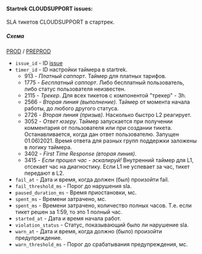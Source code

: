 #### Startrek CLOUDSUPPORT issues:

SLA тикетов CLOUDSUPPORT в стартрек.

##### Схема

[PROD](https://yt.yandex-team.ru/hahn/navigation?path=//home/cloud-dwh/data/prod/ods/startrek/cloud_support/issue_slas)
/ [PREPROD](https://yt.yandex-team.ru/hahn/navigation?path=//home/cloud-dwh/data/preprod/ods/startrek/cloud_support/issue_slas)


- `issue_id` - ID [issue](https://a.yandex-team.ru/arc_vcs/cloud/dwh/nirvana/vh/workflows/ods/yt/startrek/cloud_support/issues)
- `timer_id` - ID настройки таймера в startrek.
    - 913 - _Платный саппорт_. Таймер для платных тарифов.
    - 1775 - _Бесплатный саппорт_. Либо бесплатный пользователь, либо статус пользователя неизвестен.
    - 2115 - _Трекер_. Для всех тикетов с компонентой "трекер" - 3h.
    - 2566 - _Вторая линия (выполнение)_. Таймер от момента начала работы, до любого другого статуса.
    - 2726 - _Вторая линия (призыв)_. Насколько быстро L2 реагирует.
    - 3052 - _Ответ юзеру_. Таймер запускается при получении комментария от пользователя или при создании тикета. Останавливается, когда дан ответ пользователю. Запущен 01.06)2021. Время ответа для разных групп поддержки заложены в логику таймера.
    - 3402 - _First Time Response (вторая линия)_.
    - 3415 - _Если прошел час - эскалируй!_ Внутренний таймер для L1, отсекает час на диагностику. Если L1 не успевает за час, тикет передают в L2.
- `fail_at` - Дата и время, когда должен (был) произойти fail.
- `fail_threshold_ms` - Порог до нарушения sla.
- `paused_duration_ms` - Время приостановки, мс.
- `spent_ms` - Времени затрачено, мс.
- `spent_ms` - Времени затрачено, количество полных часов. Т.е. если тикет решен за 1:59, то это 1 полный час.
- `started_at` - Дата и время начала работ.
- `violation_status` - Статус, показывающий было ли нарушение sla.
- `warn_at` - Дата и время, когда должно (было) произойти предупреждение.
- `warn_threshold_ms` - Порог до срабатывания предупреждения, мс.